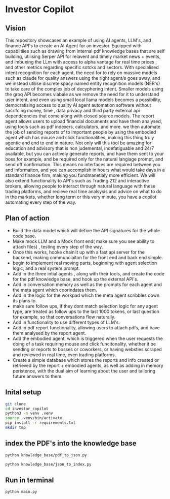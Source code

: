 # Investor Copilot

## Vision

This repository showcases an example of using AI agents, LLM's, and finance API's to create an AI Agent for an investor.
Equipped with capabiltiies such as drawing from internal pdf knowledge bases that are self building, utilising Serper API for 
relavent and timely market news + events, and imbueing the LLm with access to alpha vantage for real time prices , and other metrics
regarding specific sotcks and sectors. With specialised intent recognition for each agent, the need for to rely on massive models such as 
claude for quality answers using the right agent/s goes away, and we instead utilise discrete spacy named entity recognition models (NER's)
to take care of the complex job of decyphering intent. Smaller models using the groq API becomes viabale as we remove the need for it to
understand user intent, and even using small local llama models becomes a possibility, democratising access to quality AI agent automation software
without sacrifcing money, time , data privacy and third party external api dependcencies that come along with closed source models.
The report agent allows users to upload financial documents and have them analysed, using tools such as pdf indexers, calculators, and more.
we then automate the job of sending reports of to important people by using the embodied agent which has mouse and click functionalities, 
making this thing truly agentic and end to end in nature. Not only will this tool be amazing for education and advisory that is non judemental,
indefatiguable and 24/7 available, but you can actively generate reports, and have them sent to your boss for example, and be required only for 
the natural langiage prompt, and send off confirmation. This means no interfaces are required between you and informaiton, and you can accomplish 
in hours what would take days in a standard finance firm, making you fundmanetlaly more efficient. We will also extend functionality to API's such as 
Trading 212 and interactive brokers, allowing people to interact through natural language with these trading platforms, and recieve real time analsysis
and advice on what to do in the markets, whether long term or this very minute, you have a copilot automating every step of the way.

## Plan of action

- Build the data model which will define the API signatures for the whole code base.
- Make mock LLM and a Mock front end( make sure you see ability to attach files) , testing every step of the way.
- Once this works, hooke chainlit up with a fast api server for the backend, making communciaiton for the front end and back end simple.
- begin to implement real moving parts, beginning with agent selection logic, and a real system prompt.
- Add in the three intial agents , along with their tools, and create the code for the pdf knowledge base, and hook up the external API's.
- Add in conversation memory as well as the prompts for each agent and the meta agent which coorindates them.
- Add in the logic for the workpad which the meta agent scribbles down its plans to.
- make sure follow ups, if they dont match selection logic for any agent type, are treated as follow ups to the last 1000 tokens, or last question for
example, so that conversations flow naturally.
- Add in functionality to use different types of LLM's.
- Add in pdf report functionality, allowing users to attach pdfs, and have them analysed by the report agent.
- Add the embodied agent, which is triggered when the user requests the doing of a task requiring mouse and click funcitonality, whether it be sending or reports to
bosses or coworkers, or having websties scraped and reviewed in real time, even trading platforms.
- Create a simple database which stores the reports and info created or retrieved by the report + embodied agents, as well as adding in memory peristence, with the dual aim of learning about the user and tailoring future answers to them.

## Inital setup

```bash
git clone
cd investor_copilot
python3 -m venv .venv
source .venv/bin/activate
pip install -r requirements.txt
mkdir tmp
```

## index the PDF's into the knowledge base

```bash
python knowledge_base/pdf_to_json.py

python knowledge_base/json_to_index.py
```

## Run in terminal

```bash
python main.py
```
